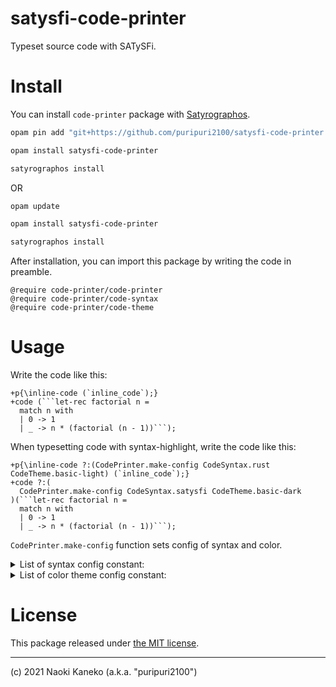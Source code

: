 # satysfi-code-printer

Typeset source code with SATySFi.

# Install

You can install `code-printer` package with [Satyrographos](https://github.com/na4zagin3/satyrographos).

```sh
opam pin add "git+https://github.com/puripuri2100/satysfi-code-printer.git"

opam install satysfi-code-printer

satyrographos install
```

OR

```sh
opam update

opam install satysfi-code-printer

satyrographos install
```

After installation, you can import this package by writing the code in preamble.

```
@require code-printer/code-printer
@require code-printer/code-syntax
@require code-printer/code-theme
```

# Usage

Write the code like this:

```
+p{\inline-code (`inline_code`);}
+code (```let-rec factorial n =
  match n with
  | 0 -> 1
  | _ -> n * (factorial (n - 1))```);
```


When typesetting code with syntax-highlight, write the code like this:

```
+p{\inline-code ?:(CodePrinter.make-config CodeSyntax.rust CodeTheme.basic-light) (`inline_code`);}
+code ?:(
  CodePrinter.make-config CodeSyntax.satysfi CodeTheme.basic-dark
)(```let-rec factorial n =
  match n with
  | 0 -> 1
  | _ -> n * (factorial (n - 1))```);
```

`CodePrinter.make-config` function sets config of syntax and color.

<details>
<summary>List of syntax config constant:</summary>

- `CodeSyntax.rust`
- `CodeSyntax.ocaml`
- `CodeSyntax.satysfi`
</details>

<details>
<summary>List of color theme config constant:</summary>

- `CodeTheme.basic-light`
- `CodeTheme.basic-dark`
</details>

# License

This package released under [the MIT license](https://github.com/puripuri2100/satysfi-code-printer/blob/master/LICENSE).

---

(c) 2021 Naoki Kaneko (a.k.a. "puripuri2100")

